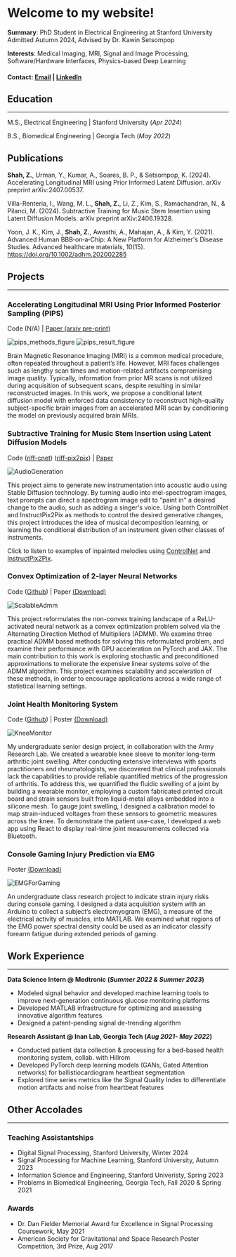 # Welcome to my website!

**Summary**: PhD Student in Electrical Engineering at Stanford University Admitted Autumn 2024, Advised by Dr. Kawin Setsompop

**Interests**: Medical Imaging, MRI, Signal and Image Processing, Software/Hardware Interfaces, Physics-based Deep Learning

#### Contact: [Email](mailto:zshah9@stanford.edu) | [LinkedIn](https://www.linkedin.com/in/zacharyshah/)

## Education
---
M.S., Electrical Engineering | Stanford University (_Apr 2024_)	 			        		

B.S., Biomedical Engineering | Georgia Tech (_May 2022_)

## Publications
**Shah, Z.**, Urman, Y., Kumar, A., Soares, B. P., & Setsompop, K. (2024). Accelerating Longitudinal MRI using Prior Informed Latent Diffusion. arXiv preprint arXiv:2407.00537.

Villa-Renteria, I., Wang, M. L., **Shah, Z.**, Li, Z., Kim, S., Ramachandran, N., & Pilanci, M. (2024). Subtractive Training for Music Stem Insertion using Latent Diffusion Models. arXiv preprint arXiv:2406.19328.

Yoon, J. K., Kim, J., **Shah, Z.**, Awasthi, A., Mahajan, A., & Kim, Y. (2021). Advanced Human BBB‐on‐a‐Chip: A New Platform for Alzheimer's Disease Studies. Advanced healthcare materials, 10(15). https://doi.org/10.1002/adhm.202002285

## Projects
---
### Accelerating Longitudinal MRI Using Prior Informed Posterior Sampling (PIPS)
Code (N/A) | [Paper (arxiv pre-print)](https://arxiv.org/abs/2407.00537)

![pips_methods_figure](assets/img/pips_methods_figure.png)
![pips_result_figure](assets/img/oasis-unregistered.png)

Brain Magnetic Resonance Imaging (MRI) is a common medical procedure, often repeated throughout a patient’s life. However, MRI faces challenges such as lengthy scan times and motion-related artifacts compromising image quality. Typically, information from prior MR scans is not utilized during acquisition of subsequent scans, despite resulting in similar reconstructed images. In this work, we propose a conditional latent diffusion model with enforced data consistency to reconstruct high-quality subject-specific brain images from an accelerated MRI scan by conditioning the model on previously acquired brain MRIs.

### Subtractive Training for Music Stem Insertion using Latent Diffusion Models
Code ([riff-cnet](https://github.com/zachary-shah/riff-cnet)) ([riff-pix2pix](https://github.com/zachary-shah/riff-pix2pix)) | [Paper](https://arxiv.org/abs/2406.19328)

![AudioGeneration](assets/img/AudioGeneration.png)

This project aims to generate new instrumentation into acoustic audio using Stable Diffusion technology. By turning audio into mel-spectrogram images, text prompts can direct a spectrogram image edit to "paint in" a desired change to the audio, such as adding a singer's voice. Using both ControlNet and InstructPix2Pix as methods to control the desired generative changes, this project introduces the idea of musical decomposition learning, or learning the conditional distribution of an instrument given other classes of instruments.

Click to listen to examples of inpainted melodies using [ControlNet](https://github.com/zachary-shah/riff-cnet/tree/main#examples-of-our-models-samples) and [InstructPix2Pix](https://github.com/zachary-shah/riff-pix2pix#results).

### Convex Optimization of 2-layer Neural Networks
Code ([Github](https://github.com/zachary-shah/admmNN)) | Paper <a id="raw-url" href="https://raw.githubusercontent.com/zachary-shah/zachary-shah.github.io/master/assets/writing/ScalableADMMConvexNeuralNetworks.pdf">(Download)</a>

![ScalableAdmm](assets/img/ScalableADMMNN.png)

This project reformulates the non-convex training landscape of a ReLU-activated neural network as a convex optimization problem solved via the Alternating Direction Method of Multipliers (ADMM). We examine three practical ADMM based methods for solving this reformulated problem, and examine their performance with GPU acceleration on PyTorch and JAX. The main contribution to this work is exploring stochastic and preconditioned approximations to meliorate the expensive linear systems solve of the ADMM algorithm. This project examines scalability and acceleration of these methods, in order to encourage applications across a wide range of statistical learning settings. 

### Joint Health Monitoring System
Code ([Github](https://github.com/zshah9/sentrac)) | Poster <a id="raw-url" href="https://raw.githubusercontent.com/zachary-shah/zachary-shah.github.io/master/assets/writing/JointHealthMonitor.jpg">(Download)</a>

![KneeMonitor](assets/img/KneeMonitor.png)

My undergraduate senior design project, in collaboration with the Army Research Lab. We created a wearable knee sleeve to monitor long-term arthritic joint swelling. After conducting extensive interviews with sports practitioners and rheumatologists, we discovered that clinical professionals lack the capabilities to provide reliable quantified metrics of the progression of arthritis. To address this, we quantified the fluidic swelling of a joint by building a wearable monitor, employing a custom fabricated printed circuit board and strain sensors built from liquid-metal alloys embedded into a silicone mesh. To gauge joint swelling, I designed a calibration model to map strain-induced voltages from these sensors to geometric measures across the knee. To demonstrate the patient use-case, I developed a web app using React to display real-time joint measurements collected via Bluetooth.

### Console Gaming Injury Prediction via EMG
Poster <a id="raw-url" href="https://raw.githubusercontent.com/zachary-shah/zachary-shah.github.io/master/assets/writing/ConsoleGamingEMGforRSI.pdf">(Download)</a>

![EMGForGaming](assets/img/EMGForGaming.png)

An undergraduate class research project to indicate strain injury risks during console gaming. I designed a data acquisition system with an Arduino to collect a subject’s electromyogram (EMG), a measure of the electrical activity of muscles, into MATLAB. We examined what regions of the EMG power spectral density could be used as an indicator classify forearm fatigue during extended periods of gaming. 

## Work Experience
---
**Data Science Intern @ Medtronic (_Summer 2022 & Summer 2023_)**
- Modeled signal behavior and developed machine learning tools to improve next-generation continuous glucose monitoring platforms
- Developed MATLAB infrastructure for optimizing and assessing innovative algorithm features
- Designed a patent-pending signal de-trending algorithm

**Research Assistant @ Inan Lab, Georgia Tech (_Aug 2021- May 2022_)**
- Conducted patient data collection & processing for a bed-based health monitoring system, collab. with Hillrom
- Developed PyTorch deep learning models (GANs, Gated Attention networks) for ballistiocardiogram heartbeat segmentation
- Explored time series metrics like the Signal Quality Index to differentiate motion artifacts and noise from heartbeat features

## Other Accolades
---

### Teaching Assistantships
- Digital Signal Processing, Stanford University, Winter 2024
- Signal Processing for Machine Learning, Stanford University, Autumn 2023
- Information Science and Engineering, Stanford Univeristy, Spring 2023
- Problems in Biomedical Engineering, Georgia Tech, Fall 2020 & Spring 2021

### Awards
- Dr. Dan Fielder Memorial Award for Excellence in Signal Processing Coursework, May 2021
- American Society for Gravitational and Space Research Poster Competition, 3rd Prize, Aug 2017

